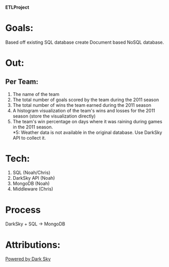 #### ETLProject

# Goals:
  Based off existing SQL database create Document based NoSQL database.

# Out:
  ## Per Team:
1. The name of the team 
2. The total number of goals scored by the team during the 2011 season
3. The total number of wins the team earned during the 2011 season
4. A histogram visualization of the team's wins and losses for the 2011 season (store the visualization directly)
5. The team's win percentage on days where it was raining during games in the 2011 season.  
  *5: Weather data is not available in the original database. Use DarkSky API to collect it.
# Tech:
1. SQL (Noah/Chris)
2. DarkSky API (Noah)
3. MongoDB (Noah)
4. Middleware (Chris)
# Process 
DarkSky + SQL -> MongoDB



# Attributions:
[Powered by Dark Sky](https://darksky.net/poweredby/)
